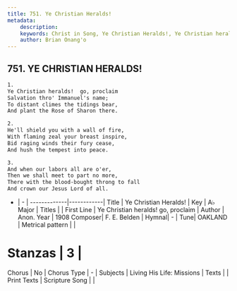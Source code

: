 ```yaml
---
title: 751. Ye Christian Heralds!
metadata:
    description: 
    keywords: Christ in Song, Ye Christian Heralds!, Ye Christian heralds!  go, proclaim, 
    author: Brian Onang'o
---
```



## 751. YE CHRISTIAN HERALDS!

```txt
1.
Ye Christian heralds!  go, proclaim
Salvation thro' Immanuel's name;
To distant climes the tidings bear,
And plant the Rose of Sharon there.

2.
He'll shield you with a wall of fire,
With flaming zeal your breast inspire,
Bid raging winds their fury cease,
And hush the tempest into peace.

3.
And when our labors all are o'er,
Then we shall meet to part no more,
There with the blood-bought throng to fall
And crown our Jesus Lord of all.


```

- |   -  |
-------------|------------|
Title | Ye Christian Heralds! |
Key | A♭ Major |
Titles |  |
First Line | Ye Christian heralds!  go, proclaim |
Author | Anon.
Year | 1908
Composer| F. E. Belden |
Hymnal|  - |
Tune| OAKLAND |
Metrical pattern | |
# Stanzas | 3 |
Chorus | No |
Chorus Type | - |
Subjects | Living His Life: Missions |
Texts |  |
Print Texts | 
Scripture Song |  |
  
